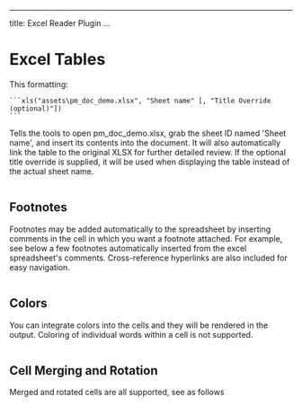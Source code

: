 
---
title: Excel Reader Plugin
...

# Excel Tables

This formatting:

<pre><code>&#96;&#96;&#96;xls("assets\pm_doc_demo.xlsx", "Sheet name" [, "Title Override (optional)"])  
&#96;&#96;&#96;</code></pre>

Tells the tools to open pm_doc_demo.xlsx, grab the sheet ID named 'Sheet name', and insert its 
contents into the document. It will also automatically link the table to the original XLSX for 
further detailed review. If the optional title override is supplied, it will be used when displaying 
the table instead of the actual sheet name.

```xls("assets\pm_doc_demo.xlsx", "Project Tracker", "Sample Excel Sheet")
```

## Footnotes

Footnotes may be added automatically to the spreadsheet by inserting comments in the cell in which 
you want a footnote attached.  For example, see below a few footnotes automatically inserted from 
the excel spreadsheet's comments.  Cross-reference hyperlinks are also included for easy navigation.

```xls("assets\pm_doc_demo.xlsx", "Invoices")
```

## Colors

You can integrate colors into the cells and they will be rendered in the output. Coloring of 
individual words within a cell is not supported.

```xls("assets/sample.xlsx", "colors")
```

## Cell Merging and Rotation

Merged and rotated cells are all supported, see as follows

```xls("assets/sample.xlsx", "merge")
```

